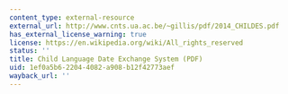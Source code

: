 ```yaml
---
content_type: external-resource
external_url: http://www.cnts.ua.ac.be/~gillis/pdf/2014_CHILDES.pdf
has_external_license_warning: true
license: https://en.wikipedia.org/wiki/All_rights_reserved
status: ''
title: Child Language Date Exchange System (PDF)
uid: 1ef0a5b6-2204-4082-a908-b12f42773aef
wayback_url: ''
---
```

